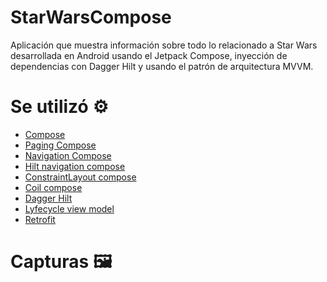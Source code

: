 # StarWarsCompose

Aplicación que muestra información sobre todo lo relacionado a Star Wars desarrollada en Android  usando el Jetpack Compose, inyección de dependencias con Dagger Hilt y usando el patrón de arquitectura
MVVM.

# Se utilizó :gear:

* [Compose](https://developer.android.com/jetpack/compose)
* [Paging Compose](https://developer.android.com/jetpack/androidx/releases/paging?hl=es-419)
* [Navigation Compose](https://developer.android.com/jetpack/compose/navigation)
* [Hilt navigation compose](https://developer.android.com/jetpack/androidx/releases/hilt)
* [ConstraintLayout compose](https://developer.android.com/jetpack/compose/layouts/constraintlayout)
* [Coil compose](https://github.com/coil-kt/coil)
* [Dagger Hilt](https://developer.android.com/training/dependency-injection/hilt-android)
* [Lyfecycle view model](https://developer.android.com/jetpack/androidx/releases/lifecycle)
* [Retrofit](https://developer.android.com/jetpack/androidx/releases/lifecycle)



# Capturas 🖼️


